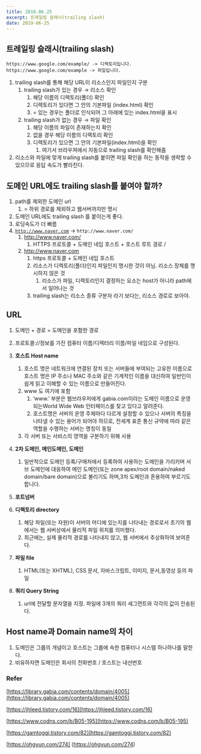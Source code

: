```yaml
---
title: 2019.06.25
excerpt: 트레일링 슬래시(trailing slash)
date: 2019-06-25
---
```


## 트레일링 슬래시(trailing slash)

    https://www.google.com/example/ -> 디렉토리입니다.
    https://www.google.com/example -> 파일입니다.

1. trailing slash를 통해 해당 URL이 리소스인지 파일인지 구분
    1. trailing slash가 있는 경우 → 리소스 확인
        1. 해당 이름의 디렉토리(폴더) 확인 
        2. 디렉토리가 있다면 그 안의 기본파일 (index.html) 확인 
        3. = 있는 경우는 폴더로 인식되어 그 아래에 있는 index.html을 표시
    2. trailing slash가 없는 경우 → 파일 확인
        1. 해당 이름의 파일이 존재하는지 확인
        2. 없을 경우 해당 이름의 디렉토리 확인
        3. 디렉토리가 있으면 그 안의 기본파일(index.html)을 확인
            1. 여기서 브라우져에서 자동으로 trailing slash를 확인해줌
2. 리소스와 파일에 맞게 trailing slash를 붙이면 파일 확인을 하는 동작을 생략할 수 있으므로 응답 속도가 빨라진다.

## 도메인 URL에도  trailing slash를 붙여야 할까?

1. path를 제외한 도메인 url
    1. = 하위 경로를 제외하고 웹서버까지만 명시
2. 도메인 URL에도 trailing slash 를 붙이는게 좋다.
3. 로딩속도가 더 빠름
4. [`http://www.naver.com`](http://www.naver.com) → `http://www.naver.com/`
    1. http://www.naver.com/
        1. HTTPS 프로토콜 + 도메인 네임 호스트 + 호스트 루트 경로 / 
    2. http://www.naver.com
        1. https 프로토콜 + 도메인 네임 호스트
        2. 리소스가 디렉토리(폴더)인지 파일인지 명시한 것이 아님. 리소스 장체를 명시하지 않은 것
            1. 리소스가 파일, 디렉토리인지 결정하는 요소는 host가 아니라 path에서 일어나는 것
        3. trailing slash는 리소스 종류 구분자 라기 보다는, 리소스 경로로 보아야.

## URL

1. 도메인 + 경로 = 도메인을 포함한 경로
2. 프로토콜://정보를 가진 컴퓨터 이름/디렉터리 이름/파일 네임으로 구성된다.
3. **호스트 Host name**
    1. 호스트 명은 네트워크에 연결된 장치 또는 서버들에 부여되는 고유한 이름으로 호스트 명은 IP 주소나 MAC 주소와 같은 기계적인 이름을 대신하여 일반인이 쉽게 읽고 이해할 수 있는 이름으로 만들어진다.
    2. www 도 여기에 포함
        1. ‘www.’ 부분은 웹브라우저에게 gabia.com이라는 도메인 이름으로 운영되는World Wide Web 인터페이스를 찾고 있다고 알려준다.
        2. 호스트명은 서버의 운영 주체마다 다르게 설정할 수 있으나 서버의 특징을 나타낼 수 있는 용어가 되어야 하므로, 전세계 표준 통신 규약에 따라 같은 역할을 수행하는 서버는 명칭이 동일
    3. 각 서버 또는 서비스의 영역을 구분하기 위해 사용

4. **2차 도메인, 메인도메인, 도메인**
    1. 일반적으로 도메인 등록/구매처에서 등록하여 사용하는 도메인을 가리키며 서브 도메인에 대응하여 메인 도메인(또는 zone apex/root domain/naked domain/bare domain)으로 불리기도 하며,3차 도메인과 혼용하여 부르기도 합니다.
5. **포트넘버**
6. **디렉토리 directory**
    1. 해당 파일(또는 자원)이 서버의 어디에 있는지를 나타내는 경로로서 초기의 웹에서는 웹 서버상에서 물리적 파일 위치를 의미했다.
    2.  최근에는, 실제 물리적 경로를 나타내지 않고, 웹 서버에서 추상화하여 보여준다.
7. **파일 file**
    1. HTML(또는 XHTML), CSS 문서, 자바스크립트, 이미지, 문서,동영상 등의 파일
8. **쿼리 Query String**
    1. url에 전달할 문자열을 지정. 파일에 3개의 쿼리 세그먼트와 각각의 값이 전송된다.

## Host name과 Domain name의 차이

1. 도메인은 그룹의 개념이고 호스트는 그룹에 속한 컴퓨터나 시스템 하나하나를 말한다.
2. 비유하자면 도메인은 회사의 전화번호 / 호스트는 내선번호

### Refer

[https://library.gabia.com/contents/domain/4005](https://library.gabia.com/contents/domain/4005)

[https://jhleed.tistory.com/16](https://jhleed.tistory.com/16)

[https://www.codns.com/b/B05-195](https://www.codns.com/b/B05-195)

[https://gamtoggi.tistory.com/82](https://gamtoggi.tistory.com/82)

[https://ohgyun.com/274]
(https://ohgyun.com/274)
